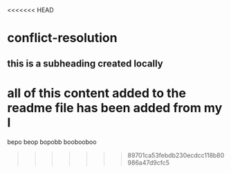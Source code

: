 <<<<<<< HEAD
# conflict-resolution

## this is a subheading created locally

all of this content added to the readme file has been added from my l
=======
bepo beop bopobb boobooboo
>>>>>>> 89701ca53febdb230ecdcc118b80986a47d9cfc5

